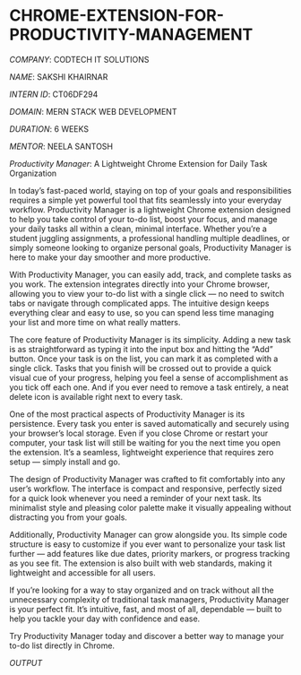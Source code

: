 # CHROME-EXTENSION-FOR-PRODUCTIVITY-MANAGEMENT

*COMPANY*: CODTECH IT SOLUTIONS

*NAME*: SAKSHI KHAIRNAR

*INTERN ID*: CT06DF294

*DOMAIN*: MERN STACK WEB DEVELOPMENT

*DURATION*: 6 WEEKS

*MENTOR*: NEELA SANTOSH


*Productivity Manager*: A Lightweight Chrome Extension for Daily Task Organization

In today’s fast-paced world, staying on top of your goals and responsibilities requires a simple yet powerful tool that fits seamlessly into your everyday workflow. Productivity Manager is a lightweight Chrome extension designed to help you take control of your to-do list, boost your focus, and manage your daily tasks all within a clean, minimal interface. Whether you’re a student juggling assignments, a professional handling multiple deadlines, or simply someone looking to organize personal goals, Productivity Manager is here to make your day smoother and more productive.

With Productivity Manager, you can easily add, track, and complete tasks as you work. The extension integrates directly into your Chrome browser, allowing you to view your to-do list with a single click — no need to switch tabs or navigate through complicated apps. The intuitive design keeps everything clear and easy to use, so you can spend less time managing your list and more time on what really matters.

The core feature of Productivity Manager is its simplicity. Adding a new task is as straightforward as typing it into the input box and hitting the “Add” button. Once your task is on the list, you can mark it as completed with a single click. Tasks that you finish will be crossed out to provide a quick visual cue of your progress, helping you feel a sense of accomplishment as you tick off each one. And if you ever need to remove a task entirely, a neat delete icon is available right next to every task.

One of the most practical aspects of Productivity Manager is its persistence. Every task you enter is saved automatically and securely using your browser’s local storage. Even if you close Chrome or restart your computer, your task list will still be waiting for you the next time you open the extension. It’s a seamless, lightweight experience that requires zero setup — simply install and go.

The design of Productivity Manager was crafted to fit comfortably into any user’s workflow. The interface is compact and responsive, perfectly sized for a quick look whenever you need a reminder of your next task. Its minimalist style and pleasing color palette make it visually appealing without distracting you from your goals.

Additionally, Productivity Manager can grow alongside you. Its simple code structure is easy to customize if you ever want to personalize your task list further — add features like due dates, priority markers, or progress tracking as you see fit. The extension is also built with web standards, making it lightweight and accessible for all users.

If you’re looking for a way to stay organized and on track without all the unnecessary complexity of traditional task managers, Productivity Manager is your perfect fit. It’s intuitive, fast, and most of all, dependable — built to help you tackle your day with confidence and ease.

Try Productivity Manager today and discover a better way to manage your to-do list directly in Chrome.


*OUTPUT*




